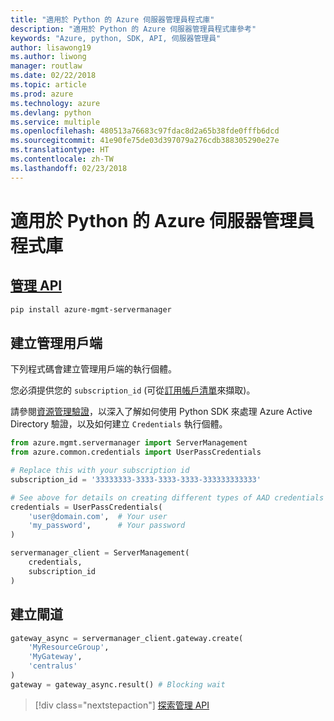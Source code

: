 ```yaml
---
title: "適用於 Python 的 Azure 伺服器管理員程式庫"
description: "適用於 Python 的 Azure 伺服器管理員程式庫參考"
keywords: "Azure, python, SDK, API, 伺服器管理員"
author: lisawong19
ms.author: liwong
manager: routlaw
ms.date: 02/22/2018
ms.topic: article
ms.prod: azure
ms.technology: azure
ms.devlang: python
ms.service: multiple
ms.openlocfilehash: 480513a76683c97fdac8d2a65b38fde0fffb6dcd
ms.sourcegitcommit: 41e90fe75de03d397079a276cdb388305290e27e
ms.translationtype: HT
ms.contentlocale: zh-TW
ms.lasthandoff: 02/23/2018
---
```

# <a name="azure-server-manager-libraries-for-python"></a>適用於 Python 的 Azure 伺服器管理員程式庫

## <a name="management-apipythonapioverviewazureservermanagermanagement"></a>[管理 API](/python/api/overview/azure/servermanager/management)

```bash
pip install azure-mgmt-servermanager
```

## <a name="create-the-management-client"></a>建立管理用戶端

下列程式碼會建立管理用戶端的執行個體。

您必須提供您的 ``subscription_id`` (可從[訂用帳戶清單](https://manage.windowsazure.com/#Workspaces/AdminTasks/SubscriptionMapping)來擷取)。

請參閱[資源管理驗證](/python/azure/python-sdk-azure-authenticate)，以深入了解如何使用 Python SDK 來處理 Azure Active Directory 驗證，以及如何建立 ``Credentials`` 執行個體。

```python
from azure.mgmt.servermanager import ServerManagement
from azure.common.credentials import UserPassCredentials

# Replace this with your subscription id
subscription_id = '33333333-3333-3333-3333-333333333333'

# See above for details on creating different types of AAD credentials
credentials = UserPassCredentials(
    'user@domain.com',  # Your user
    'my_password',      # Your password
)

servermanager_client = ServerManagement(
    credentials,
    subscription_id
)
``` 

## <a name="create-gateway"></a>建立閘道
```python
gateway_async = servermanager_client.gateway.create(
    'MyResourceGroup',
    'MyGateway',
    'centralus'
)
gateway = gateway_async.result() # Blocking wait
```

> [!div class="nextstepaction"]
> [探索管理 API](/python/api/overview/azure/servermanager/management)